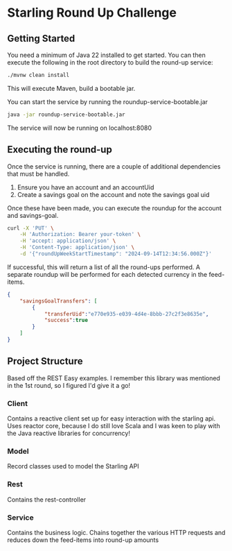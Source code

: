# Starling Round Up Challenge


## Getting Started

You need a minimum of Java 22 installed to get started. You can then execute the following in the root directory to
build the round-up service:

``` sh
./mvnw clean install
``` 

This will execute Maven, build a bootable jar.

You can start the service by running the roundup-service-bootable.jar

``` sh
java -jar roundup-service-bootable.jar
``` 

The service will now be running on localhost:8080

## Executing the round-up 

Once the service is running, there are a couple of additional dependencies that must be
handled.

1. Ensure you have an account and an accountUid
2. Create a savings goal on the account and note the savings goal uid

Once these have been made, you can execute the roundup for the account and savings-goal.

``` sh
curl -X 'PUT' \
    -H 'Authorization: Bearer your-token' \
    -H 'accept: application/json' \
    -H 'Content-Type: application/json' \
    -d '{"roundUpWeekStartTimestamp": "2024-09-14T12:34:56.000Z"}'
``` 

If successful, this will return a list of all the round-ups performed. A separate roundup will be performed for each detected currency in the feed-items.

``` json
{
    "savingsGoalTransfers": [
        {
            "transferUid":"e770e935-e039-4d4e-8bbb-27c2f3e8635e",
            "success":true
        }
    ]
}
``` 

## Project Structure

Based off the REST Easy examples. I remember this library was mentioned in the 1st round, so I figured I'd give it a go!

### Client
Contains a reactive client set up for easy interaction with the starling api.
Uses reactor core, because I do still love Scala and I was keen to play  with the Java reactive libraries for concurrency!

### Model
Record classes used to model the Starling API

### Rest
Contains the rest-controller

### Service
Contains the business logic. Chains together the various HTTP requests and reduces down the feed-items into round-up amounts